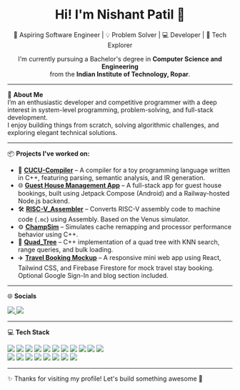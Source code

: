 <h1 align="center">Hi! I'm Nishant Patil 👋</h1>
<p align="center">
  🚀 Aspiring Software Engineer | 💡 Problem Solver | 💻 Developer | 🧠 Tech Explorer
</p>

<p align="center">
  I'm currently pursuing a Bachelor's degree in <strong>Computer Science and Engineering</strong><br/>
  from the <strong>Indian Institute of Technology, Ropar</strong>.
</p>

---

🧠 **About Me**  
I’m an enthusiastic developer and competitive programmer with a deep interest in system-level programming, problem-solving, and full-stack development.  
I enjoy building things from scratch, solving algorithmic challenges, and exploring elegant technical solutions.

---

📦 **Projects I've worked on:**

- 🚀 **[CUCU-Compiler](https://github.com/Nishant984/CUCU-Compiler)** – A compiler for a toy programming language written in C++, featuring parsing, semantic analysis, and IR generation.
- 🌐 **[Guest House Management App](https://github.com/Nishant984/guest-house-app)** – A full-stack app for guest house bookings, built using Jetpack Compose (Android) and a Railway-hosted Node.js backend.
- 🛠 **[RISC-V_Assembler](https://github.com/Nishant984/RISC-V_Assembler)** – Converts RISC-V assembly code to machine code (`.mc`) using Assembly. Based on the Venus simulator.
- ⚙️ **[ChampSim](https://github.com/Nishant984/ChampSim)** – Simulates cache remapping and processor performance behavior using C++.
- 🌲 **[Quad_Tree](https://github.com/Nishant984/Quad_Tree)** – C++ implementation of a quad tree with KNN search, range queries, and bulk loading.
- ✈️ **[Travel Booking Mockup](https://github.com/Nishant984/travel-booking-mockup)** – A responsive mini web app using React, Tailwind CSS, and Firebase Firestore for mock travel stay booking. Optional Google Sign-In and blog section included.

---

🌐 **Socials**

<p align="left">
  <a href="https://www.linkedin.com/in/nishant-patil-769ba7256/" target="_blank">
    <img src="https://img.shields.io/badge/LinkedIn-blue?style=flat&logo=linkedin&logoColor=white" />
  </a>
  <a href="https://www.instagram.com/nishant_patil_984" target="_blank">
    <img src="https://img.shields.io/badge/Instagram-E4405F?style=flat&logo=instagram&logoColor=white" />
  </a>
</p>

---

💻 **Tech Stack**

<p align="left">
  <img src="https://img.shields.io/badge/C-00599C?style=flat&logo=c&logoColor=white" />
  <img src="https://img.shields.io/badge/C++-00599C?style=flat&logo=c%2B%2B&logoColor=white" />
  <img src="https://img.shields.io/badge/CSS3-1572B6?style=flat&logo=css3&logoColor=white" />
  <img src="https://img.shields.io/badge/Java-ED8B00?style=flat&logo=java&logoColor=white" />
  <img src="https://img.shields.io/badge/HTML5-E34F26?style=flat&logo=html5&logoColor=white" />
  <img src="https://img.shields.io/badge/JavaScript-F7DF1E?style=flat&logo=javascript&logoColor=black" />
  <img src="https://img.shields.io/badge/Python-3776AB?style=flat&logo=python&logoColor=white" />
  <img src="https://img.shields.io/badge/Kotlin-7F52FF?style=flat&logo=kotlin&logoColor=white" />
  <img src="https://img.shields.io/badge/Firebase-FFCA28?style=flat&logo=firebase&logoColor=black" />
  <img src="https://img.shields.io/badge/Vercel-000000?style=flat&logo=vercel&logoColor=white" />
  <img src="https://img.shields.io/badge/Railway-0B0D0E?style=flat&logo=railway&logoColor=white" />
  <br/>
  <img src="https://img.shields.io/badge/Bootstrap-7952B3?style=flat&logo=bootstrap&logoColor=white" />
  <img src="https://img.shields.io/badge/MySQL-4479A1?style=flat&logo=mysql&logoColor=white" />
  <img src="https://img.shields.io/badge/PostgreSQL-4169E1?style=flat&logo=postgresql&logoColor=white" />
  <img src="https://img.shields.io/badge/Canva-00C4CC?style=flat&logo=canva&logoColor=white" />
  <img src="https://img.shields.io/badge/Adobe%20Lightroom-31A8FF?style=flat&logo=adobe%20lightroom&logoColor=white" />
  <img src="https://img.shields.io/badge/Adobe%20Photoshop-31A8FF?style=flat&logo=adobe%20photoshop&logoColor=white" />
  <img src="https://img.shields.io/badge/Linux-FCC624?style=flat&logo=linux&logoColor=black" />
  <img src="https://img.shields.io/badge/Arduino-00979D?style=flat&logo=arduino&logoColor=white" />
</p>

---

✨ Thanks for visiting my profile! Let's build something awesome 🚀
